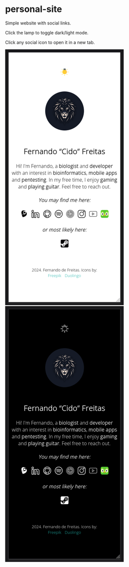 # personal-site
Simple website with social links.

Click the lamp to toggle dark/light mode.

Click any social icon to open it in a new tab.

![screenshot](https://github.com/fernandocido/fernandocido.github.io/blob/main/assets/img/screenshot.png)
![screenshot](https://github.com/fernandocido/fernandocido.github.io/blob/main/assets/img/screenshot2.png)
